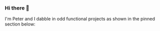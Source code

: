 ### Hi there 👋

I'm Peter and I dabble in odd functional projects as shown in the pinned section below:
